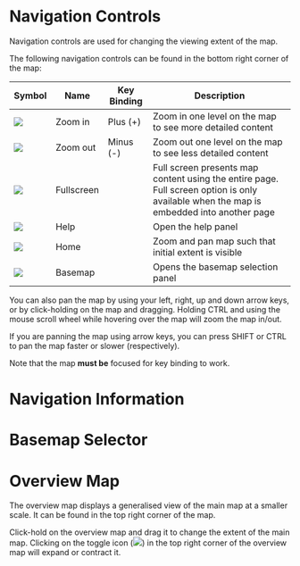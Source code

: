 # Navigation Controls

Navigation controls are used for changing the viewing extent of the map.

The following navigation controls can be found in the bottom right corner of the map:

|Symbol|Name|Key Binding|Description|
|----|----|----|----|
|![](navigation/zoomin.png)| Zoom in | Plus (+) | Zoom in one level on the map to see more detailed content |
|![](navigation/zoomout.png)| Zoom out | Minus (-) | Zoom out one level on the map to see less detailed content  |
|![](navigation/fullscreen.png)| Fullscreen | | Full screen presents map content using the entire page. Full screen option is only available when the map is embedded into another page  |
|![](navigation/help.png)| Help | | Open the help panel |
|![](navigation/home.png)| Home | | Zoom and pan map such that initial extent is visible |
|![](navigation/basemaps.png)| Basemap | | Opens the basemap selection panel |

You can also pan the map by using your left, right, up and down arrow keys, or by click-holding on the map and dragging. Holding CTRL and using the mouse scroll wheel while hovering over the map will zoom the map in/out.

If you are panning the map using arrow keys, you can press SHIFT or CTRL to pan the map faster or slower (respectively).

Note that the map __must be__ focused for key binding to work.



# Navigation Information




# Basemap Selector




# Overview Map

The overview map displays a generalised view of the main map at a smaller scale. It can be found in the top right corner of the map.

Click-hold on the overview map and drag it to change the extent of the main map. Clicking on the toggle icon (![](overview/toggle.png)) in the top right corner of the overview map will expand or contract it.